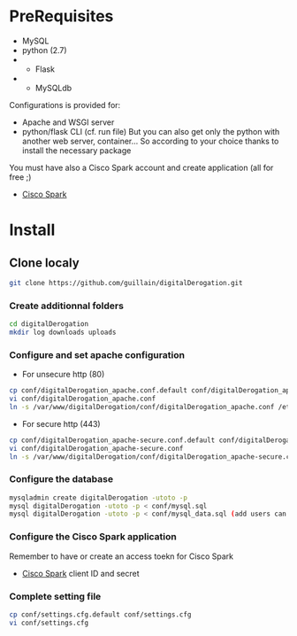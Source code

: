# PreRequisites
* MySQL
* python (2.7)
* * Flask
* * MySQLdb

Configurations is provided for:
* Apache and WSGI server
* python/flask CLI (cf. run file)
But you can also get only the python with another web server, container...
So according to your choice thanks to install the necessary package

You must have also a Cisco Spark account and create application (all for free ;)
* [Cisco Spark](http://developper.ciscospark.com)

# Install

## Clone localy
```bash
git clone https://github.com/guillain/digitalDerogation.git
```
### Create additionnal folders
```bash
cd digitalDerogation
mkdir log downloads uploads
```
### Configure and set apache configuration
* For unsecure http (80)
```bash
cp conf/digitalDerogation_apache.conf.default conf/digitalDerogation_apache.conf
vi conf/digitalDerogation_apache.conf
ln -s /var/www/digitalDerogation/conf/digitalDerogation_apache.conf /etc/apache2/conf-enabled/digitalDerogation_apache.conf
```
* For secure http (443)
```bash
cp conf/digitalDerogation_apache-secure.conf.default conf/digitalDerogation_apache_secure.conf
vi conf/digitalDerogation_apache-secure.conf
ln -s /var/www/digitalDerogation/conf/digitalDerogation_apache-secure.conf /etc/apache2/conf-enabled/digitalDerogation_apache-secure.conf
```
### Configure the database
```bash
mysqladmin create digitalDerogation -utoto -p
mysql digitalDerogation -utoto -p < conf/mysql.sql
mysql digitalDerogation -utoto -p < conf/mysql_data.sql (add users can be useful...)
```
### Configure the Cisco Spark application
Remember to have or create an access toekn for Cisco Spark
* [Cisco Spark](http://developper.ciscospark.com) client ID and secret

### Complete setting file
```bash
cp conf/settings.cfg.default conf/settings.cfg
vi conf/settings.cfg
```

